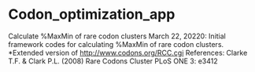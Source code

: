 # Codon_optimization_app
Calculate %MaxMin of rare codon clusters
March 22, 20220: Initial framework codes for calculating %MaxMin of rare codon clusters. 
*Extended version of http://www.codons.org/RCC.cgi
References: Clarke T.F. & Clark P.L. (2008) Rare Codons Cluster PLoS ONE 3: e3412
